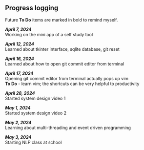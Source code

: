 ## Progress logging

Future **To Do** items are marked in bold to remind myself.

_**April 7, 2024**_  
Working on the mini app of a self study tool

_**April 12, 2024**_  
Learned about tkinter interface, sqlite database, git reset

_**April 16, 2024**_  
Learned about how to open git commit editor from terminal

_**April 17, 2024**_  
Opening git commit editor from terminal actually pops up vim  
**To Do** - learn vim; the shortcuts can be very helpful to productivity

_**April 28, 2024**_  
Started system design video 1

_**May 1, 2024**_  
Started system design video 2

_**May 2, 2024**_  
Learning about multi-threading and event driven programming

_**May 3, 2024**_  
Starting NLP class at school
